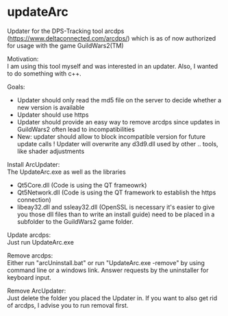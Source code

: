 # updateArc  
Updater for the DPS-Tracking tool arcdps (https://www.deltaconnected.com/arcdps/) which is as of now authorized for usage with the game GuildWars2(TM)

Motivation:  
I am using this tool myself and was interested in an updater. Also, I wanted to do something with c++. 
  
Goals:  
* Updater should only read the md5 file on the server to decide whether a new version is available
* Updater should use https
* Updater should provide an easy way to remove arcdps since updates in GuildWars2 often lead to incompatibilities
* New: updater should allow to block incompatible version for future update calls
! Updater will overwrite any d3d9.dll used by other .. tools, like shader adjustments

Install ArcUpdater:  
The UpdateArc.exe as well as the libraries
* Qt5Core.dll (Code is using the QT frameowrk)
* Qt5Network.dll (Code is using the QT framework to establish the https connection)
* libeay32.dll and ssleay32.dll (OpenSSL is necessary it's easier to give you those dll files than to write an install guide)
need to be placed in a subfolder to the GuildWars2 game folder.

Update arcdps:  
Just run UpdateArc.exe

Remove arcdps:  
Either run "arcUninstall.bat" or run "UpdateArc.exe -remove" by using command line or a windows link.
Answer requests by the uninstaller for keyboard input.

Remove ArcUpdater:  
Just delete the folder you placed the Updater in. If you want to also get rid of arcdps, I advise you to run removal first.
